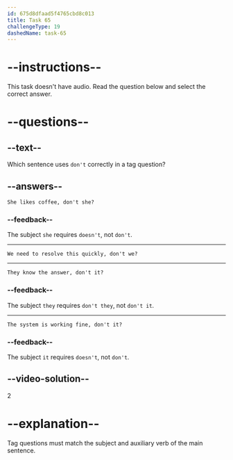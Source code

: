 ```yaml
---
id: 675d8dfaad5f4765cbd8c013
title: Task 65
challengeType: 19
dashedName: task-65
---
```


# --instructions--

This task doesn't have audio. Read the question below and select the correct answer.

# --questions--

## --text--

Which sentence uses `don't` correctly in a tag question?

## --answers--

`She likes coffee, don't she?`

### --feedback--

The subject `she` requires `doesn't`, not `don't`.

---

`We need to resolve this quickly, don't we?`

---

`They know the answer, don't it?`

### --feedback--

The subject `they` requires `don't they`, not `don't it`.

---

`The system is working fine, don't it?`

### --feedback--

The subject `it` requires `doesn't`, not `don't`.

## --video-solution--

2

# --explanation--

Tag questions must match the subject and auxiliary verb of the main sentence.
